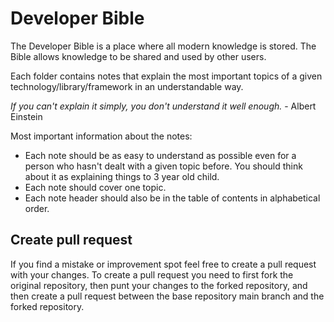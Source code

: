 # Developer Bible

The Developer Bible is a place where all modern knowledge is stored. The Bible allows knowledge to be shared and used by other users.

Each folder contains notes that explain the most important topics of a given technology/library/framework in an understandable way. 

_If you can't explain it simply, you don't understand it well enough._ - Albert Einstein

Most important information about the notes: 
- Each note should be as easy to understand as possible even for a person who hasn't dealt with a given topic before. You should think about it as explaining things to 3 year old child. 
- Each note should cover one topic. 
- Each note header should also be in the table of contents in alphabetical order.

## Create pull request
If you find a mistake or improvement spot feel free to create a pull request with your changes. To create a pull request you need to first fork the original repository, then punt your changes to the forked repository, and then create a pull request between the base repository main branch and the forked repository. 
